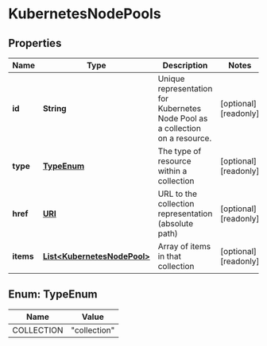 

# KubernetesNodePools

## Properties

| Name | Type | Description | Notes |
| ------------ | ------------- | ------------- | ------------- |
| **id** | **String** | Unique representation for Kubernetes Node Pool as a collection on a resource. |  [optional] [readonly] |
| **type** | [**TypeEnum**](#TypeEnum) | The type of resource within a collection |  [optional] [readonly] |
| **href** | [**URI**](URI.md) | URL to the collection representation (absolute path) |  [optional] [readonly] |
| **items** | [**List&lt;KubernetesNodePool&gt;**](KubernetesNodePool.md) | Array of items in that collection |  [optional] [readonly] |



## Enum: TypeEnum

| Name | Value |
| ---- | -----
| COLLECTION | &quot;collection&quot; |


